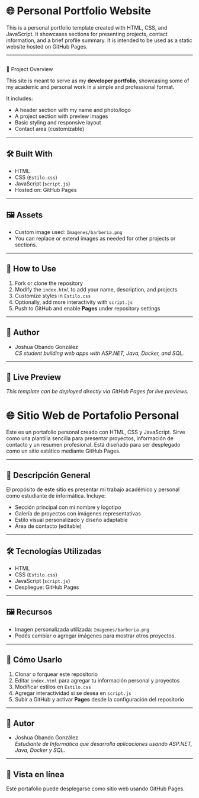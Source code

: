 # 🌐 Personal Portfolio Website

This is a personal portfolio template created with HTML, CSS, and JavaScript. It showcases sections for presenting projects, contact information, and a brief profile summary. It is intended to be used as a static website hosted on GitHub Pages.

---
## 
📄 Project Overview

This site is meant to serve as my **developer portfolio**, showcasing some of my academic and personal work in a simple and professional format.

It includes:
- A header section with my name and photo/logo
- A project section with preview images
- Basic styling and responsive layout
- Contact area (customizable)

---

## 🛠️ Built With

- HTML
- CSS (`Estilo.css`)
- JavaScript (`script.js`)
- Hosted on: GitHub Pages

---

## 🖼️ Assets

- Custom image used: `Imagenes/barberia.png`
- You can replace or extend images as needed for other projects or sections.

---

## 🚀 How to Use

1. Fork or clone the repository
2. Modify the `index.html` to add your name, description, and projects
3. Customize styles in `Estilo.css`
4. Optionally, add more interactivity with `script.js`
5. Push to GitHub and enable **Pages** under repository settings

---

## 🧠 Author

- Joshua Obando González  
  *CS student building web apps with ASP.NET, Java, Docker, and SQL.*

---

## 🔗 Live Preview

_This template can be deployed directly via GitHub Pages for live previews._

# 🌐 Sitio Web de Portafolio Personal

Este es un portafolio personal creado con HTML, CSS y JavaScript. Sirve como una plantilla sencilla para presentar proyectos, información de contacto y un resumen profesional. Está diseñado para ser desplegado como un sitio estático mediante GitHub Pages.

---

## 📄 Descripción General

El propósito de este sitio es presentar mi trabajo académico y personal como estudiante de informática. Incluye:

- Sección principal con mi nombre y logotipo
- Galería de proyectos con imágenes representativas
- Estilo visual personalizado y diseño adaptable
- Área de contacto (editable)

---

## 🛠️ Tecnologías Utilizadas

- HTML
- CSS (`Estilo.css`)
- JavaScript (`script.js`)
- Despliegue: GitHub Pages

---

## 🖼️ Recursos

- Imagen personalizada utilizada: `Imagenes/barberia.png`
- Podés cambiar o agregar imágenes para mostrar otros proyectos.

---

## 🚀 Cómo Usarlo

1. Clonar o forquear este repositorio
2. Editar `index.html` para agregar tu información personal y proyectos
3. Modificar estilos en `Estilo.css`
4. Agregar interactividad si se desea en `script.js`
5. Subir a GitHub y activar **Pages** desde la configuración del repositorio

---

## 🧠 Autor

- Joshua Obando González  
  *Estudiante de Informática que desarrolla aplicaciones usando ASP.NET, Java, Docker y SQL.*

---

## 🔗 Vista en línea

Este portafolio puede desplegarse como sitio web usando GitHub Pages.

